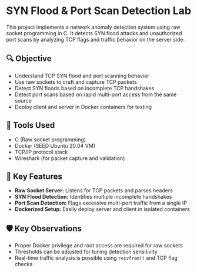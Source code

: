 # SYN Flood & Port Scan Detection Lab 

This project implements a network anomaly detection system using raw socket programming in C. It detects SYN flood attacks and unauthorized port scans by analyzing TCP flags and traffic behavior on the server side.

## 🔍 Objective
- Understand TCP SYN flood and port scanning behavior
- Use raw sockets to craft and capture TCP packets
- Detect SYN floods based on incomplete TCP handshakes
- Detect port scans based on rapid multi-port access from the same source
- Deploy client and server in Docker containers for testing

## 🧰 Tools Used
- C (Raw socket programming)
- Docker (SEED Ubuntu 20.04 VM)
- TCP/IP protocol stack
- Wireshark (for packet capture and validation)

## 📌 Key Features
- **Raw Socket Server:** Listens for TCP packets and parses headers
- **SYN Flood Detection:** Identifies multiple incomplete handshakes
- **Port Scan Detection:** Flags excessive multi-port traffic from a single IP
- **Dockerized Setup:** Easily deploy server and client in isolated containers

## 🛡️ Key Observations
- Proper Docker privilege and root access are required for raw sockets
- Thresholds can be adjusted for tuning detection sensitivity
- Real-time traffic analysis is possible using `recvfrom()` and TCP flag checks


